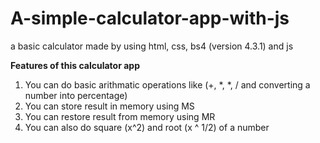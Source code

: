 # A-simple-calculator-app-with-js
 a basic calculator made by using html, css, bs4 (version 4.3.1) and js
 
 
**Features of this calculator app**
1. You can do basic arithmatic operations like (+, *, *, / and converting a number into percentage)
2. You can store result in memory using MS
3. You can restore result from memory using MR
4. You can also do square (x^2) and root (x ^ 1/2) of a number
